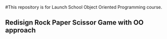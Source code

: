 #This repository is for Launch School Object Oriented Programming course. 

## Redisign Rock Paper Scissor Game with OO approach
